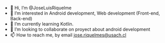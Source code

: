 - 👋 Hi, I’m @JoseLuisRiquelme
- 👀 I’m interested in Android development, Web development (Front-end, Back-end)
- 🌱 I’m currently learning Kotlin.
- 💞️ I’m looking to collaborate on proyect about android development
- 📫 How to reach me, by email jose.riquelmes@usach.cl

<!---
JoseLuisRiquelme/JoseLuisRiquelme is a ✨ special ✨ repository because its `README.md` (this file) appears on your GitHub profile.
You can click the Preview link to take a look at your changes.
--->
